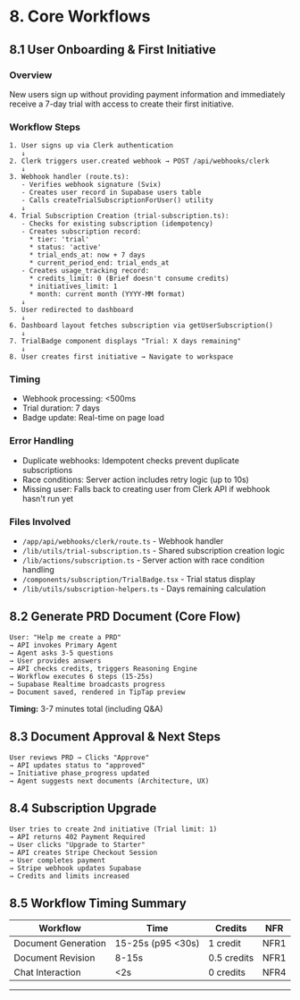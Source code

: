 # 8. Core Workflows

## 8.1 User Onboarding & First Initiative

### Overview
New users sign up without providing payment information and immediately receive a 7-day trial with access to create their first initiative.

### Workflow Steps

```
1. User signs up via Clerk authentication
   ↓
2. Clerk triggers user.created webhook → POST /api/webhooks/clerk
   ↓
3. Webhook handler (route.ts):
   - Verifies webhook signature (Svix)
   - Creates user record in Supabase users table
   - Calls createTrialSubscriptionForUser() utility
   ↓
4. Trial Subscription Creation (trial-subscription.ts):
   - Checks for existing subscription (idempotency)
   - Creates subscription record:
     * tier: 'trial'
     * status: 'active'
     * trial_ends_at: now + 7 days
     * current_period_end: trial_ends_at
   - Creates usage_tracking record:
     * credits_limit: 0 (Brief doesn't consume credits)
     * initiatives_limit: 1
     * month: current month (YYYY-MM format)
   ↓
5. User redirected to dashboard
   ↓
6. Dashboard layout fetches subscription via getUserSubscription()
   ↓
7. TrialBadge component displays "Trial: X days remaining"
   ↓
8. User creates first initiative → Navigate to workspace
```

### Timing
- Webhook processing: <500ms
- Trial duration: 7 days
- Badge update: Real-time on page load

### Error Handling
- Duplicate webhooks: Idempotent checks prevent duplicate subscriptions
- Race conditions: Server action includes retry logic (up to 10s)
- Missing user: Falls back to creating user from Clerk API if webhook hasn't run yet

### Files Involved
- `/app/api/webhooks/clerk/route.ts` - Webhook handler
- `/lib/utils/trial-subscription.ts` - Shared subscription creation logic
- `/lib/actions/subscription.ts` - Server action with race condition handling
- `/components/subscription/TrialBadge.tsx` - Trial status display
- `/lib/utils/subscription-helpers.ts` - Days remaining calculation

## 8.2 Generate PRD Document (Core Flow)

```
User: "Help me create a PRD"
→ API invokes Primary Agent
→ Agent asks 3-5 questions
→ User provides answers
→ API checks credits, triggers Reasoning Engine
→ Workflow executes 6 steps (15-25s)
→ Supabase Realtime broadcasts progress
→ Document saved, rendered in TipTap preview
```

**Timing:** 3-7 minutes total (including Q&A)

## 8.3 Document Approval & Next Steps

```
User reviews PRD → Clicks "Approve"
→ API updates status to "approved"
→ Initiative phase_progress updated
→ Agent suggests next documents (Architecture, UX)
```

## 8.4 Subscription Upgrade

```
User tries to create 2nd initiative (Trial limit: 1)
→ API returns 402 Payment Required
→ User clicks "Upgrade to Starter"
→ API creates Stripe Checkout Session
→ User completes payment
→ Stripe webhook updates Supabase
→ Credits and limits increased
```

## 8.5 Workflow Timing Summary

| Workflow | Time | Credits | NFR |
|----------|------|---------|-----|
| Document Generation | 15-25s (p95 <30s) | 1 credit | NFR1 |
| Document Revision | 8-15s | 0.5 credits | NFR1 |
| Chat Interaction | <2s | 0 credits | NFR4 |

---
